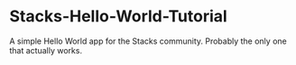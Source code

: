 # Stacks-Hello-World-Tutorial
A simple Hello World app for the Stacks community. Probably the only one that actually works.
